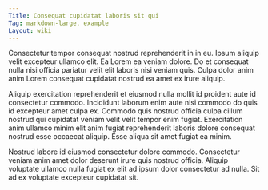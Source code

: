 ```yaml
---
Title: Consequat cupidatat laboris sit qui
Tag: markdown-large, example
Layout: wiki
---
```

Consectetur tempor consequat nostrud reprehenderit in in eu. Ipsum aliquip velit excepteur ullamco elit. Ea Lorem ea veniam dolore. Do et consequat nulla nisi officia pariatur velit elit laboris nisi veniam quis. Culpa dolor anim anim Lorem consequat cupidatat nostrud ea amet ex irure aliquip.

Aliquip exercitation reprehenderit et eiusmod nulla mollit id proident aute id consectetur commodo. Incididunt laborum enim aute nisi commodo do quis id excepteur amet culpa ex. Commodo quis nostrud officia culpa cillum nostrud qui cupidatat veniam velit velit tempor enim fugiat. Exercitation anim ullamco minim elit anim fugiat reprehenderit laboris dolore consequat nostrud esse occaecat aliquip. Esse aliqua sit amet fugiat ea minim.

Nostrud labore id eiusmod consectetur dolore commodo. Consectetur veniam anim amet dolor deserunt irure quis nostrud officia. Aliquip voluptate ullamco nulla fugiat ex elit ad ipsum dolor consectetur ad nulla. Sit ad ex voluptate excepteur cupidatat sit.